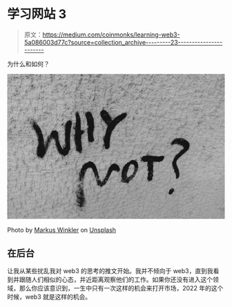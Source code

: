 # 学习网站 3

> 原文：<https://medium.com/coinmonks/learning-web3-5a086003d77c?source=collection_archive---------23----------------------->

为什么和如何？

![](img/1a45fab74bb8707c39384482ac4bc89e.png)

Photo by [Markus Winkler](https://unsplash.com/@markuswinkler?utm_source=medium&utm_medium=referral) on [Unsplash](https://unsplash.com?utm_source=medium&utm_medium=referral)

## 在后台

让我从某些扰乱我对 web3 的思考的推文开始。我并不倾向于 web3，直到我看到并跟随人们相似的心态，并近距离观察他们的工作。如果你还没有进入这个领域，那么你应该意识到，一生中只有一次这样的机会来打开市场，2022 年的这个时候，web3 就是这样的机会。